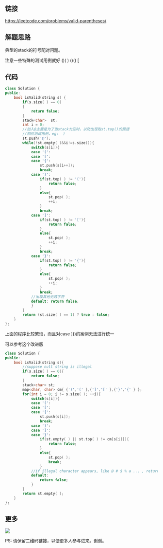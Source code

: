 ## 链接


https://leetcode.com/problems/valid-parentheses/

## 解题思路

典型的stack的符号配对问题。

注意一些特殊的测试用例就好
()(   )    ()()    [


## 代码

```c++
class Solution {
public:
	bool isValid(string s) {
		if(s.size( ) == 0)
		{
			return false;
		}
		stack<char>  st;
		int i = 0;
		//加入@主要是为了当stack为空时，以防出现取st.top()的报错
		//相应测试用例，eg:  )
		st.push('@');
		while(!st.empty( )&&i!=s.size()){
			switch(s[i]){
			case '(':
			case '[':
			case '{':
				st.push(s[i++]); 
				break;
			case ')':
				if(st.top( ) != '('){
					return false;
				}
				else{
					st.pop( );
					++i;
				}
				break;
			case ']':
				if(st.top( ) != '['){
					return false;
				}
				else{
					st.pop( );
					++i;
				}
				break;
			case '}':
				if(st.top( ) != '{'){
					return false;
				}
				else{
					st.pop( );
					++i;
				}
				break;
			//出现其他无效字符
			default: return false;
			}
		}
		return (st.size( ) == 1) ? true : false;
	}
};
```

上面的程序比较繁琐，而且对case ]})的案例无法进行统一

可以参考这个改进版
```c++
class Solution {
public:
	bool isValid(string s){
		//suppose null string is illegal
		if(s.size( ) == 0){
			return false;
		}
		stack<char> st;
		map<char, char> cm{ {')','(' },{']','[' },{'}','{' } };
		for(int i = 0; i != s.size( ); ++i){
			switch(s[i]){
			case '(':
			case '[':
			case '{':
				st.push(s[i]);
				break;
			case ')':
			case ']':
			case '}':
				if(st.empty( ) || st.top( ) != cm[s[i]]){
					return false;
				}
				else{
					st.pop( );
					break;
				}
			//if illegal character appears, like @ # $ % a ... , return false
			default:
				return false;
			}
		}
		return st.empty( );
	}
};
```



## 更多

![](https://github.com/githubwoniu/learnprogram/blob/master/image/erweima.png)

PS: 请保留二维码链接，以便更多人参与进来。谢谢。
